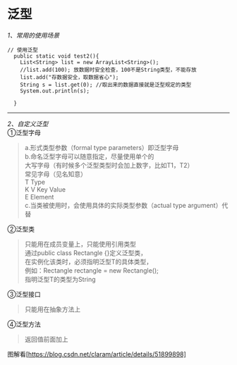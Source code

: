 # 泛型
*1、常用的使用场景*  
```
// 使用泛型
  public static void test2(){
    List<String> list = new ArrayList<String>();
    //list.add(100); 放数据时安全检查，100不是String类型，不能存放
    list.add("存数据安全，取数据省心");
    String s = list.get(0); //取出来的数据直接就是泛型规定的类型
    System.out.println(s);
    
  }
```
***
*2、自定义泛型*  
①泛型字母  
>a.形式类型参数（formal type parameters）即泛型字母  
b.命名泛型字母可以随意指定，尽量使用单个的  
大写字母（有时候多个泛型类型时会加上数字，比如T1，T2）  
常见字母（见名知意）  
T Type  
K V Key Value  
E Element  
c.当类被使用时，会使用具体的实际类型参数（actual type argument）代替

②泛型类  
>只能用在成员变量上，只能使用引用类型      
通过public class Rectangle<T> {}定义泛型类，  
在实例化该类时，必须指明泛型T的具体类型，  
例如：Rectangle<String> rectangle = new Rectangle<String>();   
指明泛型T的类型为String     

③泛型接口
>只能用在抽象方法上

④泛型方法  
>返回值前面加上 <T>

图解看[https://blog.csdn.net/claram/article/details/51899898]
 